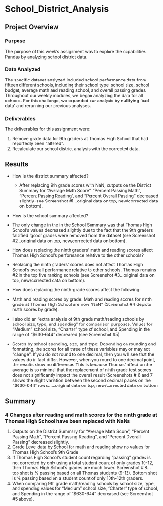 # School_District_Analysis

## Project Overview

### Purpose
The purpose of this week’s assignment was to explore the capabilities Pandas by analyzing school district data.    

### Data Analyzed
The specific dataset analyzed included school performance data from fifteen different schools, including their school type, school size, school budget, average math and reading school, and overall passing grades. Throughout our weekly modules, we began analyzing the data for all schools.  For this challenge, we expanded our analysis by nullifying ‘bad data’ and rerunning our previous analyses.  

### Deliverables
The deliverables for this assignment were:
1)	Remove grade data for 9th graders at Thomas High School that had reportedly been “altered”.
2)	Recalculate our school district analysis with the corrected data.  

## Results 
- How is the district summary affected?
  - After replacing 9th grade scores with NaN, outputs on the District Summary for “Average Math Score”, “Percent Passing Math”, “Percent Passing Reading”, and “Percent Overall Passing” decreased slightly (see Screenshot #1…original data on top, new/corrected data on bottom).
	 
-	How is the school summary affected?
  -	The only change in the in the School Summary was that Thomas High School’s values decreased slightly due to the fact that the 9th graders falsified ‘good’ grades were removed from the dataset (see Screenshot #2…original data on top, new/corrected data on bottom).
 
-	How does replacing the ninth graders’ math and reading scores affect Thomas High School’s performance relative to the other schools?
  -	Replacing the ninth graders’ scores does not affect Thomas High School’s overall performance relative to other schools.  Thomas remains #2 in the top five ranking schools (see Screenshot #3…original data on top, new/corrected data on bottom).
 
-	How does replacing the ninth-grade scores affect the following:
  -	Math and reading scores by grade: Math and reading scores for ninth grade at Thomas High School are now “NaN” (Screenshot #4 depicts math scores by grade). 
  - I also did an “extra analysis of 9th grade math/reading schools by school size, type, and spending” for comparison purposes. Values for “Medium” school size, “Charter” type of school, and Spending in the range of “$630-644” decreased (see Screenshot #5)
 
 -	Scores by school spending, size, and type: Depending on rounding and formatting, the scores for all three of these variables may or may not “change”.  If you do not round to one decimal, then you will see that the values do in fact differ.  However, when you round to one decimal point, the results show no difference.  This is because Thomas’ affect on the average is so minimal that the replacement of ninth grade test scores does not significantly  impact the overall result (Screenshots # 6 and 7 shows the slight variation between the second decimal places on the “$630-644” rows……original data on top, new/corrected data on bottom
 
 

## Summary
### 4 Changes after reading and math scores for the ninth grade at Thomas High School have been replaced with NaNs
1)	Outputs on the District Summary for “Average Math Score”, “Percent Passing Math”, “Percent Passing Reading”, and “Percent Overall Passing” decreased slightly.
2)	Grade Level data by School for math and reading show no values for Thomas High School’s 9th Grade
3)	If Thomas High School’s student count regarding “passing” grades is not corrected by only using a total student count of only grades 10-12, then Thomas High School’s grades are much lower. Screenshot # 8… top shot is % passing based on all Thomas students (9-12).  Bottom shot is % passing based on a student count of only 10th-12th graders.  
4)	When comparing 9th grade math/reading schools by school size, type, and spending values for “Medium” school size, “Charter” type of school, and Spending in the range of “$630-644” decreased (see Screenshot #5 above).



